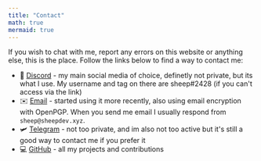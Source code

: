 ```yaml
---
title: "Contact"
math: true
mermaid: true
---
```


If you wish to chat with me, report any errors on this website or anything else, this is the place. Follow the links below to find a way to contact me:

- 💬 [Discord](https://discord.com/users/429303151598895106) - my main social media of choice, definetly not private, but its what I use.
My username and tag on there are sheep#2428 (if you can't access via the link)
- ✉️ [Email](mailto:hi@sheepdev.xyz) - started using it more recently, also using email encryption with OpenPGP. When you send me email I usually respond from `sheep@sheepdev.xyz`.
- 🛩  [Telegram](https://t.me/sheepdev) - not too private, and im also not too active but it's still a good way to contact me if you prefer it
- 💻 [GitHub](https://github.com/sheeepdev) - all my projects and contributions
